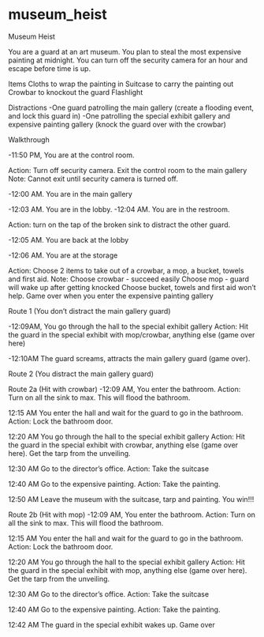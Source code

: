 # museum_heist

Museum Heist 


You are a guard at an art museum. You plan to steal the most expensive painting at midnight. You can turn off the security camera for an hour and escape before time is up.

Items
Cloths to wrap the painting in 
Suitcase to carry the painting out 
Crowbar to knockout the guard
Flashlight 

Distractions 
-One guard patrolling the main gallery (create a flooding event, and lock this guard in) 
-One patrolling the special exhibit gallery and expensive painting gallery (knock the guard over with the crowbar) 




 

Walkthrough 

-11:50 PM, You are at the control room. 

Action: Turn off security camera. Exit the control room to the main gallery 
Note: Cannot exit until security camera is turned off. 

-12:00 AM. You are in the main gallery  

-12:03 AM. You are in the lobby.
-12:04 AM. You are in the restroom.

Action: turn on the tap of the broken sink to distract the other guard. 

-12:05 AM. You are back at the lobby

-12:06 AM. You are at the storage 

Action: Choose 2 items to take out of a crowbar, a mop, a bucket, towels and first aid. 
Note: Choose crowbar - succeed easily 
          Choose mop - guard will wake up after getting knocked 
          Choose bucket, towels and first aid won’t help. Game over when you enter the expensive painting gallery 

Route 1 (You don’t distract the main gallery guard) 

-12:09AM, You go through the hall to the special exhibit gallery 
Action: Hit the guard in the special exhibit with mop/crowbar, anything else (game over here) 

-12:10AM The guard screams, attracts the main gallery guard (game over). 

Route 2 (You distract the main gallery guard) 

Route 2a (Hit with crowbar) 
-12:09 AM, You enter the bathroom. 
Action: Turn on all the sink to max. This will flood the bathroom. 

12:15 AM You enter the hall and wait for the guard to go in the bathroom. 
Action: Lock the bathroom door. 

12:20 AM You go through the hall to the special exhibit gallery 
Action: Hit the guard in the special exhibit with crowbar, anything else (game over here). Get the tarp from the unveiling. 

12:30 AM Go to the director’s office.
Action: Take the suitcase 

12:40 AM Go to the expensive painting.
Action: Take the painting. 

12:50 AM Leave the museum with the suitcase, tarp and painting. You win!!!

Route 2b (Hit with mop) 
-12:09 AM, You enter the bathroom. 
Action: Turn on all the sink to max. This will flood the bathroom. 

12:15 AM You enter the hall and wait for the guard to go in the bathroom. 
Action: Lock the bathroom door. 

12:20 AM You go through the hall to the special exhibit gallery 
Action: Hit the guard in the special exhibit with mop, anything else (game over here). Get the tarp from the unveiling. 

12:30 AM Go to the director’s office.
Action: Take the suitcase 

12:40 AM Go to the expensive painting.
Action: Take the painting. 

12:42 AM The guard in the special exhibit wakes up. Game over 



